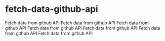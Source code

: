 # fetch-data-github-api
Fetch data from github API Fetch data from github API Fetch data from github API Fetch data from github API Fetch data from github API Fetch data from github API Fetch data from github API
